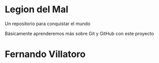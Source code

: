 # Legion del Mal
Un repositorio para conquistar el mundo

Básicamente aprenderemos más sobre Git y GitHub con este proyecto


# Fernando Villatoro